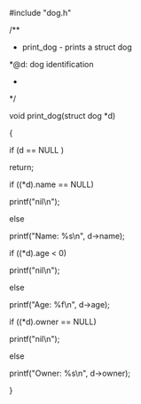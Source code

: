 #include "dog.h"



/**

* print_dog - prints a struct dog

*@d: dog identification

*

*/



void print_dog(struct dog *d)

{

if (d == NULL )

return; 



if ((*d).name == NULL)

printf("nil\n");

else

printf("Name: %s\n", d->name);



if ((*d).age < 0)

printf("nil\n");

else

printf("Age: %f\n", d->age);



if ((*d).owner == NULL)

printf("nil\n");

else

printf("Owner: %s\n", d->owner);



}

